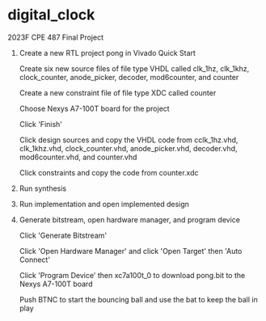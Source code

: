 # digital_clock
2023F CPE 487 Final Project


1. Create a new RTL project pong in Vivado Quick Start

    Create six new source files of file type VHDL called clk_1hz, clk_1khz, clock_counter, anode_picker, 
    decoder, mod6counter, and counter

    Create a new constraint file of file type XDC called counter

    Choose Nexys A7-100T board for the project

    Click 'Finish'

    Click design sources and copy the VHDL code from cclk_1hz.vhd, clk_1khz.vhd, clock_counter.vhd, anode_picker.vhd, 
    decoder.vhd, mod6counter.vhd, and counter.vhd

    Click constraints and copy the code from counter.xdc 

2. Run synthesis
3. Run implementation and open implemented design
4. Generate bitstream, open hardware manager, and program device

    Click 'Generate Bitstream'

    Click 'Open Hardware Manager' and click 'Open Target' then 'Auto Connect'

    Click 'Program Device' then xc7a100t_0 to download pong.bit to the Nexys A7-100T board

    Push BTNC to start the bouncing ball and use the bat to keep the ball in play


